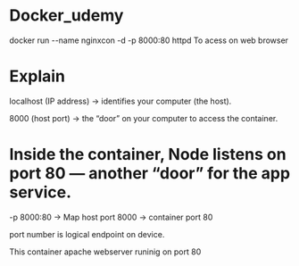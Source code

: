# Docker_udemy

 docker run --name nginxcon -d -p 8000:80 httpd
 To acess on web browser
 
 Explain
   ======================================================
localhost (IP address) → identifies your computer (the host).

8000 (host port) → the “door” on your computer to access the container.

Inside the container, Node listens on port 80 — another “door” for the app service.
===================================
-p 8000:80 → Map host port 8000 → container port 80

port number is logical endpoint on device.

This container apache webserver runinig on port 80



